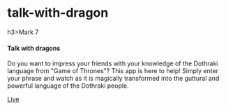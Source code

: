 # talk-with-dragon
h3>Mark 7</h3>
                <h4>Talk with dragons</h4>
                <p>Do you want to impress your friends with your knowledge of the Dothraki language from "Game of Thrones"? This app is here to help! Simply enter your phrase and watch as it is magically transformed into the guttural and powerful language of the Dothraki people.</p>
                <a href="https://talkwithdrags.netlify.app">Live</a>
